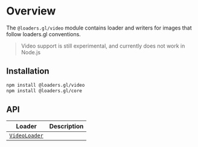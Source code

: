 # Overview

The `@loaders.gl/video` module contains loader and writers for images that follow loaders.gl conventions.

> Video support is still experimental, and currently does not work in Node.js

## Installation

```bash
npm install @loaders.gl/video
npm install @loaders.gl/core
```

## API

| Loader                                                         | Description |
| -------------------------------------------------------------- | ----------- |
| [`VideoLoader`](modules/video/docs/api-reference/video-loader) |             |
